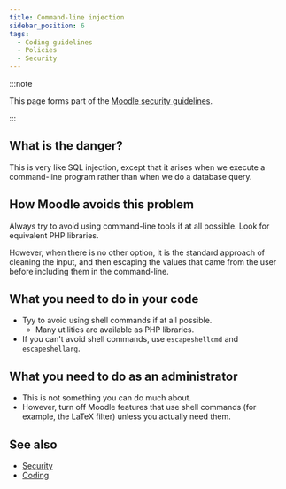 ```yaml
---
title: Command-line injection
sidebar_position: 6
tags:
  - Coding guidelines
  - Policies
  - Security
---
```


:::note

This page forms part of the [Moodle security guidelines](../security).

:::

## What is the danger?

This is very like SQL injection, except that it arises when we execute a command-line program rather than when we do a database query.

## How Moodle avoids this problem

Always try to avoid using command-line tools if at all possible. Look for equivalent PHP libraries.

However, when there is no other option, it is the standard approach of cleaning the input, and then escaping the values that came from the user before including them in the command-line.

## What you need to do in your code

- Tyy to avoid using shell commands if at all possible.
  - Many utilities are available as PHP libraries.
- If you can't avoid shell commands, use `escapeshellcmd` and `escapeshellarg`.

## What you need to do as an administrator

- This is not something you can do much about.
- However, turn off Moodle features that use shell commands (for example, the LaTeX filter) unless you actually need them.

## See also

- [Security](../security)
- [Coding](../../policies.md)
